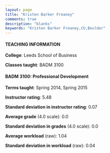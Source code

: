 ```yaml
---
layout: page
title: "Kristen Barker Freaney" 
comments: true
description: "blanks"
keywords: "Kristen Barker Freaney,CU,Boulder"
---
```

<head>
<script src="https://ajax.googleapis.com/ajax/libs/jquery/2.1.3/jquery.min.js"></script>
<script src="https://dl.dropboxusercontent.com/s/pc42nxpaw1ea4o9/highcharts.js?dl=0"></script>
<!-- <script src="../assets/js/highcharts.js"></script> -->
<style type="text/css">@font-face {
	font-family: "Bebas Neue";
	src: url(https://www.filehosting.org/file/details/544349/BebasNeue Regular.otf) format("opentype");
	}
	h1.Bebas { 
		font-family: "Bebas Neue", Verdana, Tahoma;
	}
</style>
</head>
	   
#### TEACHING INFORMATION

**College**: Leeds School of Business

**Classes taught**: BADM 3100

#### BADM 3100: Professional Development

**Terms taught**: Spring 2014, Spring 2015

**Instructor rating**: 5.48

**Standard deviation in instructor rating**: 0.07

**Average grade** (4.0 scale): 0.0

**Standard deviation in grades** (4.0 scale): 0.0

**Average workload** (raw): 1.04

**Standard deviation in workload** (raw): 0.04

